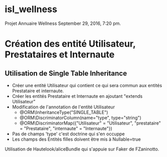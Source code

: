 isl_wellness
============

Projet Annuaire Wellness  September 29, 2016, 7:20 pm.

Création des entité Utilisateur, Prestataires et Internaute
===========================================================
  
 Utilisation de Single Table Inheritance
 ---------------------------------------
  
* Créer une entité Utilisateur qui contient ce qui sera commun aux entités Prestataire et internaute.
* Créer les entités Prestataire et Internaute en ajoutant "extends Utilisateur"  
* Modification de l'annotation de l'entité Utilisateur
  * @ORM\InheritanceType("SINGLE_TABLE")
  * @ORM\DiscriminatorColumn(name="type", type="string")
  * @ORM\DiscriminatorMap({"Utilisateur" = "Utilisateur", "prestataire" = "Prestataire", "internaute" = "Internaute"})
* Pas de champs 'type' c'est doctrine qui s'en occuppe
* Les champs des Entités filles doivent être mis à Nullable=true  
  
Utilisation de Hautelook/aliceBundle qui s'appuie sur Faker de FZaninotto.


